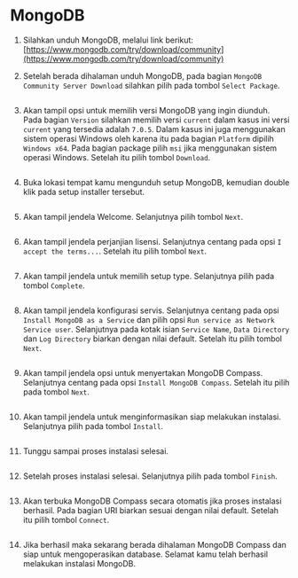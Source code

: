 # MongoDB

1. Silahkan unduh MongoDB, melalui link berikut: [https://www.mongodb.com/try/download/community](https://www.mongodb.com/try/download/community)

2. Setelah berada dihalaman unduh MongoDB, pada bagian `MongoDB Community Server Download` silahkan pilih pada tombol `Select Package`.

   <img style="display: block; margin: 0;" src="img/mongodb/1.jpg" alt="" />

3. Akan tampil opsi untuk memilih versi MongoDB yang ingin diunduh. Pada bagian `Version` silahkan memilih versi `current` dalam kasus ini versi `current` yang tersedia adalah `7.0.5`. Dalam kasus ini juga menggunakan sistem operasi Windows oleh karena itu pada bagian `Platform` dipilih `Windows x64`. Pada bagian package pilih `msi` jika menggunakan sistem operasi Windows. Setelah itu pilih tombol `Download`.

   <img style="display: block; margin: 0;" src="img/mongodb/2.jpg" alt="" />

4. Buka lokasi tempat kamu mengunduh setup MongoDB, kemudian double klik pada setup installer tersebut.

   <img style="display: block; margin: 0;" src="img/mongodb/3.jpg" alt="" />

5. Akan tampil jendela Welcome. Selanjutnya pilih tombol `Next`.

   <img style="display: block; margin: 0;" src="img/mongodb/4.jpg" alt="" />

6. Akan tampil jendela perjanjian lisensi. Selanjutnya centang pada opsi `I accept the terms...`. Setelah itu pilih tombol `Next`.

   <img style="display: block; margin: 0;" src="img/mongodb/5.jpg" alt="" />

7. Akan tampil jendela untuk memilih setup type. Selanjutnya pilih pada tombol `Complete`.

   <img style="display: block; margin: 0;" src="img/mongodb/6.jpg" alt="" />

8. Akan tampil jendela konfigurasi servis. Selanjutnya centang pada opsi `Install MongoDB as a Service` dan pilih opsi `Run service as Network Service user`. Selanjutnya pada kotak isian `Service Name`, `Data Directory` dan `Log Directory` biarkan dengan nilai default. Setelah itu pilih tombol `Next`.

   <img style="display: block; margin: 0;" src="img/mongodb/7.jpg" alt="" />

9. Akan tampil jendela opsi untuk menyertakan MongoDB Compass. Selanjutnya centang pada opsi `Install MongoDB Compass`. Setelah itu pilih pada tombol `Next`.

    <img style="display: block; margin: 0;" src="img/mongodb/8.jpg" alt="" />
    
10. Akan tampil jendela untuk menginformasikan siap melakukan instalasi. Selanjutnya pilih pada tombol `Install`.

    <img style="display: block; margin: 0;" src="img/mongodb/9.jpg" alt="" />
    
11. Tunggu sampai proses instalasi selesai.

    <img style="display: block; margin: 0;" src="img/mongodb/10.jpg" alt="" />
    
12. Setelah proses instalasi selesai. Selanjutnya pilih pada tombol `Finish`.

    <img style="display: block; margin: 0;" src="img/mongodb/11.jpg" alt="" />
    
13. Akan terbuka MongoDB Compass secara otomatis jika proses instalasi berhasil. Pada bagian URI biarkan sesuai dengan nilai default. Setelah itu pilih tombol `Connect`.

    <img style="display: block; margin: 0;" src="img/mongodb/12.jpg" alt="" />
    
14. Jika berhasil maka sekarang berada dihalaman MongoDB Compass dan siap untuk mengoperasikan database. Selamat kamu telah berhasil melakukan instalasi MongoDB.

    <img style="display: block; margin: 0;" src="img/mongodb/13.jpg" alt="" />